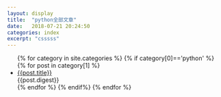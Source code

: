 ```yaml
---
layout: display
title:  "python全部文章"
date:   2018-07-21 20:24:50 
categories: index
excerpt: "csssss"
---
```

<ul class="posts-ul">
{% for category in site.categories %}
        {% if category[0]=='python' %}
            {% for post in category[1] %}
            <li><a href="{{post.url}}">{{post.title}}</a>
            <br>{{post.digest}}
            </li>
            {% endfor %}
        {% endif%}
{% endfor %}
</ul>



